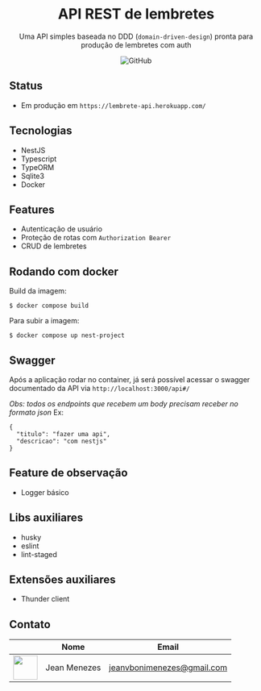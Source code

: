 <div align='center'>

# API REST de lembretes

Uma API simples baseada no DDD (`domain-driven-design`) pronta para produção de lembretes com auth

![GitHub](https://img.shields.io/github/license/JeanMenezees/lembrete-api?color=purple)

</div>

## Status

- Em produção em `https://lembrete-api.herokuapp.com/`

## Tecnologias

- NestJS
- Typescript
- TypeORM
- Sqlite3
- Docker

## Features

- Autenticação de usuário
- Proteção de rotas com `Authorization Bearer`
- CRUD de lembretes

## Rodando com docker

Build da imagem:

```
$ docker compose build
```

Para subir a imagem:

```
$ docker compose up nest-project
```

## Swagger

Após a aplicação rodar no container, já será possível acessar o swagger documentado da API via `http://localhost:3000/api#/`

*Obs: todos os endpoints que recebem um body precisam receber no formato json*
Ex:

```
{
  "titulo": "fazer uma api",
  "descricao": "com nestjs"
}
```

## Feature de observação

- Logger básico

## Libs auxiliares

- husky
- eslint
- lint-staged

## Extensões auxiliares 

- Thunder client

## Contato

|   | Nome | Email |
| ------------- | ------------- |------------- |
| <img src="https://github.com/JeanMenezees.png" width="48">  | Jean Menezes  | jeanvbonimenezes@gmail.com  |
